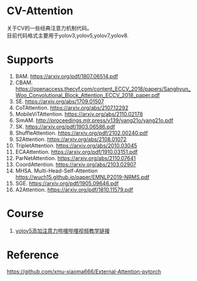 # CV-Attention
关于CV的一些经典注意力机制代码。  
目前代码格式主要用于yolov3,yolov5,yolov7,yolov8.

# Supports
1. BAM. https://arxiv.org/pdf/1807.06514.pdf
2. CBAM. https://openaccess.thecvf.com/content_ECCV_2018/papers/Sanghyun_Woo_Convolutional_Block_Attention_ECCV_2018_paper.pdf
3. SE. https://arxiv.org/abs/1709.01507
4. CoTAttention. https://arxiv.org/abs/2107.12292
5. MobileViTAttention. https://arxiv.org/abs/2110.02178
6. SimAM. http://proceedings.mlr.press/v139/yang21o/yang21o.pdf
7. SK. https://arxiv.org/pdf/1903.06586.pdf
8. ShuffleAttention. https://arxiv.org/pdf/2102.00240.pdf
9. S2Attention. https://arxiv.org/abs/2108.01072
10. TripletAttention. https://arxiv.org/abs/2010.03045
11. ECAAttention. https://arxiv.org/pdf/1910.03151.pdf
12. ParNetAttention. https://arxiv.org/abs/2110.07641
13. CoordAttention. https://arxiv.org/abs/2103.02907
14. MHSA. Multi-Head-Self-Attention https://wuch15.github.io/paper/EMNLP2019-NRMS.pdf
15. SGE. https://arxiv.org/pdf/1905.09646.pdf
16. A2Attention. https://arxiv.org/pdf/1810.11579.pdf

# Course
1. [yolov5添加注意力哔哩哔哩视频教学链接](https://www.bilibili.com/video/BV1s84y1775U)

# Reference
https://github.com/xmu-xiaoma666/External-Attention-pytorch
